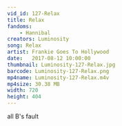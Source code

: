 ```yaml
---
vid_id: 127-Relax
title: Relax
fandoms:
    - Hannibal
creators: Luminosity
song: Relax
artist: Frankie Goes To Hollywood
date:   2017-08-12 10:00:00
thumbnail: Luminosity-127-Relax.jpg
barcode: Luminosity-127-Relax.png
mp4name: Luminosity-127-Relax.m4v
mp4size: 30.38 MB
width: 720
height: 404
---
```


all B's fault
  